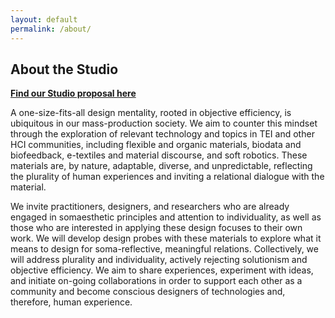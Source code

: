 ```yaml
---
layout: default
permalink: /about/
---
```


## About the Studio

[**Find our Studio proposal here**](http://meaningfuldesign.github.io/docs/TEI_23_Studio___Soma_Reflective_Technology.pdf)

A one-size-fits-all design mentality, rooted in objective efficiency, is ubiquitous in our mass-production society. We aim
to counter this mindset through the exploration of relevant technology and topics in TEI and other HCI communities,
including flexible and organic materials, biodata and biofeedback, e-textiles and material discourse, and soft robotics.
These materials are, by nature, adaptable, diverse, and unpredictable, reflecting the plurality of human experiences and
inviting a relational dialogue with the material.

We invite practitioners, designers, and researchers who are already engaged in somaesthetic principles and attention
to individuality, as well as those who are interested in applying these design focuses to their own work. We will
develop design probes with these materials to explore what it means to design for soma-reflective, meaningful relations.
Collectively, we will address plurality and individuality, actively rejecting solutionism and objective efficiency. We aim
to share experiences, experiment with ideas, and initiate on-going collaborations in order to support each other as a
community and become conscious designers of technologies and, therefore, human experience.